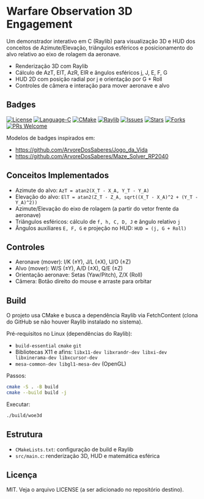 # Warfare Observation 3D Engagement

Um demonstrador interativo em C (Raylib) para visualização 3D e HUD dos conceitos de Azimute/Elevação, triângulos esféricos e posicionamento do alvo relativo ao eixo de rolagem da aeronave.

- Renderização 3D com Raylib
- Cálculo de AzT, ElT, AzR, ElR e ângulos esféricos j, J, E, F, G
- HUD 2D com posição radial por j e orientação por G + Roll
- Controles de câmera e interação para mover aeronave e alvo

## Badges

[![License](https://img.shields.io/badge/License-MIT-blue.svg)](LICENSE)
[![Language-C](https://img.shields.io/badge/language-C-blue.svg)](https://en.wikipedia.org/wiki/C_(programming_language))
[![CMake](https://img.shields.io/badge/build-CMake-informational.svg)](https://cmake.org/)
[![Raylib](https://img.shields.io/badge/graphics-raylib-2ea44f.svg)](https://www.raylib.com/)
[![Issues](https://img.shields.io/github/issues/ArvoreDosSaberes/Warfare_Observation_3d_engagement.svg)](https://github.com/ArvoreDosSaberes/Warfare_Observation_3d_engagement/issues)
[![Stars](https://img.shields.io/github/stars/ArvoreDosSaberes/Warfare_Observation_3d_engagement.svg)](https://github.com/ArvoreDosSaberes/Warfare_Observation_3d_engagement/stargazers)
[![Forks](https://img.shields.io/github/forks/ArvoreDosSaberes/Warfare_Observation_3d_engagement.svg)](https://github.com/ArvoreDosSaberes/Warfare_Observation_3d_engagement/network/members)
[![PRs Welcome](https://img.shields.io/badge/PRs-welcome-brightgreen.svg)](https://makeapullrequest.com)

Modelos de badges inspirados em:
- https://github.com/ArvoreDosSaberes/Jogo_da_Vida
- https://github.com/ArvoreDosSaberes/Maze_Solver_RP2040

## Conceitos Implementados

- Azimute do alvo: `AzT = atan2(X_T - X_A, Y_T - Y_A)`
- Elevação do alvo: `ElT = atan2(Z_T - Z_A, sqrt((X_T - X_A)^2 + (Y_T - Y_A)^2))`
- Azimute/Elevação do eixo de rolagem (a partir do vetor frente da aeronave)
- Triângulos esféricos: cálculo de `f, h, C, D, J` e ângulo relativo `j`
- Ângulos auxiliares `E, F, G` e projeção no HUD: `HUD = (j, G + Roll)`

## Controles

- Aeronave (mover): I/K (±Y), J/L (±X), U/O (±Z)
- Alvo (mover): W/S (±Y), A/D (±X), Q/E (±Z)
- Orientação aeronave: Setas (Yaw/Pitch), Z/X (Roll)
- Câmera: Botão direito do mouse e arraste para orbitar

## Build

O projeto usa CMake e busca a dependência Raylib via FetchContent (clona do GitHub se não houver Raylib instalado no sistema).

Pré-requisitos no Linux (dependências do Raylib):
- `build-essential` `cmake` `git`
- Bibliotecas X11 e afins: `libx11-dev libxrandr-dev libxi-dev libxinerama-dev libxcursor-dev`
- `mesa-common-dev libgl1-mesa-dev` (OpenGL)

Passos:

```bash
cmake -S . -B build
cmake --build build -j
```

Executar:

```bash
./build/woe3d
```

## Estrutura

- `CMakeLists.txt`: configuração de build e Raylib
- `src/main.c`: renderização 3D, HUD e matemática esférica

## Licença

MIT. Veja o arquivo LICENSE (a ser adicionado no repositório destino).

